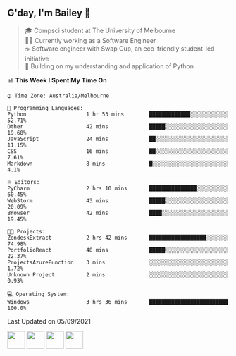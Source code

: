 ## G'day, I'm Bailey 👋

> 🎓 Compsci student at The University of Melbourne <br>
> 👨‍💻 Currently working as a Software Engineer<br>
> ☕️ Software engineer with Swap Cup, an eco-friendly student-led initiative <br>
> 🌱 Building on my understanding and application of Python

<!--START_SECTION:waka-->
📊 **This Week I Spent My Time On** 

```text
⌚︎ Time Zone: Australia/Melbourne

💬 Programming Languages: 
Python                   1 hr 53 mins        █████████████░░░░░░░░░░░░   52.71% 
Other                    42 mins             █████░░░░░░░░░░░░░░░░░░░░   19.68% 
JavaScript               24 mins             ██░░░░░░░░░░░░░░░░░░░░░░░   11.15% 
CSS                      16 mins             ██░░░░░░░░░░░░░░░░░░░░░░░   7.61% 
Markdown                 8 mins              █░░░░░░░░░░░░░░░░░░░░░░░░   4.1%

🔥 Editors: 
PyCharm                  2 hrs 10 mins       ███████████████░░░░░░░░░░   60.45% 
WebStorm                 43 mins             █████░░░░░░░░░░░░░░░░░░░░   20.09% 
Browser                  42 mins             ████░░░░░░░░░░░░░░░░░░░░░   19.45%

🐱‍💻 Projects: 
ZendeskExtract           2 hrs 42 mins       ██████████████████░░░░░░░   74.98% 
PortfolioReact           48 mins             █████░░░░░░░░░░░░░░░░░░░░   22.37% 
ProjectsAzureFunction    3 mins              ░░░░░░░░░░░░░░░░░░░░░░░░░   1.72% 
Unknown Project          2 mins              ░░░░░░░░░░░░░░░░░░░░░░░░░   0.93%

💻 Operating System: 
Windows                  3 hrs 36 mins       █████████████████████████   100.0%

```


 Last Updated on 05/09/2021
<!--END_SECTION:waka-->

[<img height="40px" src="https://img.icons8.com/ios-filled/2x/linkedin.png">](https://linkedin.com/in/baileybutler1)
[<img height="40px" src="https://img.icons8.com/ios-filled/2x/github.png">](https://github.com/baely)
[<img height="40px" src="https://img.icons8.com/ios-filled/2x/salesforce.png">](https://trailblazer.me/id/baileybutler)
[<img height="40px" src="https://img.icons8.com/ios-filled/2x/instagram.png">](https://instagram.com/bae1y)
